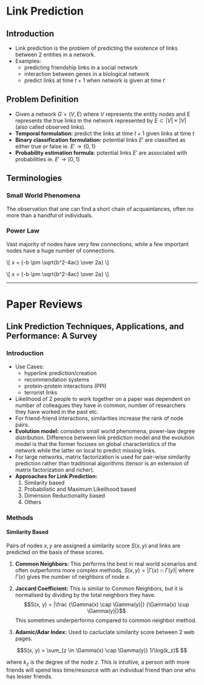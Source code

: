 # Link Prediction

## Introduction

- Link prediction is the problem of predicting the existence of links between 2 entities in a network.
- Examples: 
    - predicting friendship links in a social network
    - interaction between genes in a biological network
    - predict links at time $t+1$ when network is given at time $t$

## Problem Definition

- Given a network $G = (V, E)$ where $V$ represents the entity nodes and E represents the true links in the network represented by ${ E\subset |V| \times |V|}$ (also called observed links).
- **Temporal formulation:** predict the links at time $t+1$ given links at time $t$
- **Binary classification formulation:** potential links $E'$ are classified as either true or false ie. $E' \to \{0, 1\}$
- **Probability estimation formula**: potential links $E'$ are associated with probabilities ie. $E' \to [0, 1]$

## Terminologies

### Small World Phenomena

The observation that one can find a short chain of acquaintances, often no more than a handful of individuals.

### Power Law

Vast majority of nodes have very few connections, while a few important nodes have a huge number of connections.

\\\[ x = {-b \\pm \\sqrt{b^2-4ac} \\over 2a} \\\]

\\[ x = {-b \pm \sqrt{b^2-4ac} \over 2a} \\]


---

# Paper Reviews

## Link Prediction Techniques, Applications, and Performance: A Survey

### Introduction

- Use Cases:
    - hyperlink prediction/creation
    - recommendation systems
    - protein-protein interactions (PPI)
    - terrorist links
- Likelihood of 2 people to work together on a paper was dependent on number of colleagues they have in common, number of researchers they have worked in the past etc.
- For friend-friend interactions, similarities increase the rank of node pairs.
- **Evolution model:** considers small world phenomena, power-law degree distribution. Difference between link prediction model and the evolution model is that the former focuses on global characteristics of the network while the latter on local to predict missing links.
- For large networks, matrix factorization is used for pair-wise similarity prediction rather than traditional algorithms (tensor is an extension of matrix factorization and richer).
- **Approaches for Link Prediction:**
    1. Similarity based
    2. Probabilistic and Maximum Likelihood based
    3. Dimension Reductionality based
    4. Others

### Methods

#### Similarity Based

Pairs of nodes $x, y$ are assigned a similarity score $S(x, y)$ and links are predicted on the basis of these scores.

1. **Common Neighbors:** This performs the best in real world scenarios and often outperforms more complex methods. $S(x, y) = |\Gamma(x) \cap \Gamma(y)|$ where $\Gamma(x)$ gives the number of neighbors of node $x$.

2. **Jaccard Coefficient:** This is similar to Common Neighbors, but it is normalised by dividing by the total neighbors they have. $$S(x, y) = |\frac {\Gamma(x) \cap \Gamma(y)|} {\Gamma(x) \cup \Gamma(y)|}$$ This sometimes underperforms compared to common neighbor method.

3. **Adamic/Adar Index:** Used to cacluclate similarity score between 2 web pages. 
```math 
S(x, y) = \sum_{z \in \Gamma(x) \cap \Gamma(y)} 1/\log(k_z)$ 
``` 
where $k_z$ is the degree of the node $z$. This is intuitive, a person with more friends will spend less time/resource with an individual friend than one who has lesser friends.

